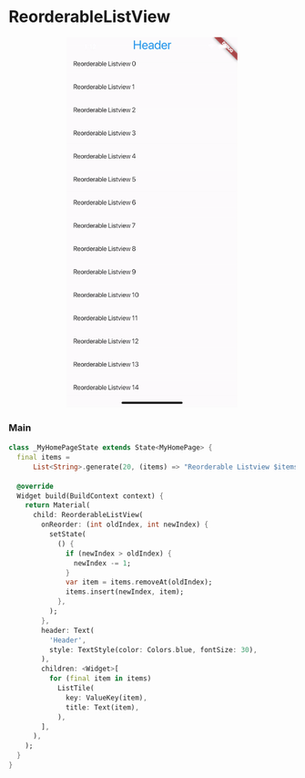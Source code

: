 # ReorderableListView
<p align="center">
<img src="https://github.com/ThiagoEvoa/flutter_examples/blob/master/images/reorderablelistview.gif" height="649" width="300">
</p>

### Main
```dart
class _MyHomePageState extends State<MyHomePage> {
  final items =
      List<String>.generate(20, (items) => "Reorderable Listview $items");

  @override
  Widget build(BuildContext context) {
    return Material(
      child: ReorderableListView(
        onReorder: (int oldIndex, int newIndex) {
          setState(
            () {
              if (newIndex > oldIndex) {
                newIndex -= 1;
              }
              var item = items.removeAt(oldIndex);
              items.insert(newIndex, item);
            },
          );
        },
        header: Text(
          'Header',
          style: TextStyle(color: Colors.blue, fontSize: 30),
        ),
        children: <Widget>[
          for (final item in items)
            ListTile(
              key: ValueKey(item),
              title: Text(item),
            ),
        ],
      ),
    );
  }
}
```
